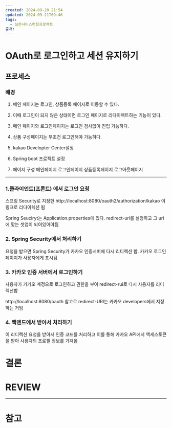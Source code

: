 ```yaml
---
created: 2024-09-20 21:54
updated: 2024-09-21T09:46
tags:
  - 실전서비스런칭프로젝트
출처: 
---
```

# OAuth로 로그인하고 세션 유지하기
## 프로세스
### 배경
1. 메인 페이지는 로그인, 상품등록 페이지로 이동할 수 있다.
2. 이때 로그인이 되지 않은 상태이면 로그인 페이지로 리다이렉트하는 기능이 있다.
3. 메인 페이지와 로그인페이지는 로그인 검사없이 진입 가능하다.
4. 상품 구성페이지는 무조건 로그인해야 가능하다.



5. kakao Developter Center설정
6. Spring boot 프로젝트 설정
7. 페이지 구성
   메인페이지
   로그인페이지
   상품등록페이지
   로그아웃페이지




---


### 1.클라이언트(프론트) 에서 로그인 요청
스프링 Security로 지정한 http://localhost:8080/oauth2/authorization/kakao 이 링크로 리다이렉션 됨

Spring Seuciryt는 Application.properties에 있다. 
redirect-uri를 설정하고 그 uri에 맞는 셋업이 되어있어야됨


### 2. Spring Security에서 처리하기 
요청을 받으면 Spring Security가 카카오 인증서버에 다시 리디렉션 함. 카카오 로그인 페이지가 사용자에게 표시됨 

### 3. 카카오 인증 서버에서 로그인하기
사용자가 카카오 계정으로 로그인하고 권한을 부여
redirect-rui로 다시 사용자를 리디렉션함
  
http://localhost:8080/oauth
참고로 redirect-URI는 카카오 developers에서 지정하는 거임

### 4. 백엔드에서 받아서 처리하기
이 리디렉션 요청을 받아서 인증 코드를 처리하고 이를 통해 카카오 API에서 액세스토큰을 받아 사용자의 프로필 정보를 가져옴


# 결론

# REVIEW

---
# 참고
